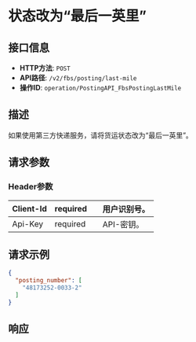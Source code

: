 # 状态改为“最后一英里”

## 接口信息

- **HTTP方法**: `POST`
- **API路径**: `/v2/fbs/posting/last-mile`
- **操作ID**: `operation/PostingAPI_FbsPostingLastMile`

## 描述

如果使用第三方快递服务，请将货运状态改为“最后一英里”。

## 请求参数

### Header参数

| Client-Id | required |  | 用户识别号。 |
|---|---|---|---|
| Api-Key | required |  | API-密钥。 |

## 请求示例

```json
{
  "posting_number": [
    "48173252-0033-2"
  ]
}
```

## 响应
